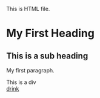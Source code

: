 This is HTML file.
<!DOCTYPE html>
<html>
<head>
<title>First Program</title>
<!--this is a comment-->
</head>
<body>
<h1>My First Heading</h1>
<h2>This is a sub heading</h2>
<p>My first paragraph.</p>
<div>This is a div</div>
<a href="https://winewithus.io/">drink</a>
</body>
</html>